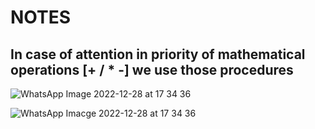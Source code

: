 # NOTES

## In case of attention in priority of mathematical operations [+ / * -] we use those procedures

![WhatsApp Image 2022-12-28 at 17 34 36](https://user-images.githubusercontent.com/99830416/209836315-8e85d13e-aad3-4139-ab3f-608b44ebca37.jpg)

![WhatsApp Imacge 2022-12-28 at 17 34 36](https://user-images.githubusercontent.com/99830416/209836321-0d911eba-9d03-486e-b290-f3fd586bcf53.jpg)

